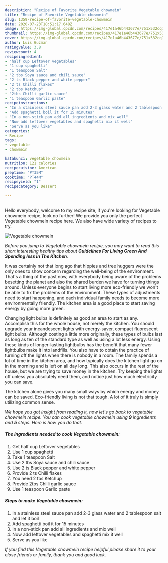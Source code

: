 ```yaml
---
description: "Recipe of Favorite Vegetable chowmein"
title: "Recipe of Favorite Vegetable chowmein"
slug: 1359-recipe-of-favorite-vegetable-chowmein
date: 2020-07-23T18:51:17.648Z
image: https://img-global.cpcdn.com/recipes/417e1a46b443677e/751x532cq70/vegetable-chowmein-recipe-main-photo.jpg
thumbnail: https://img-global.cpcdn.com/recipes/417e1a46b443677e/751x532cq70/vegetable-chowmein-recipe-main-photo.jpg
cover: https://img-global.cpcdn.com/recipes/417e1a46b443677e/751x532cq70/vegetable-chowmein-recipe-main-photo.jpg
author: Luis Guzman
ratingvalue: 3.8
reviewcount: 4
recipeingredient:
- "half cup Leftover vegetables"
- "1 cup spaghetti"
- "1 teaspoon Salt"
- "2 tbs Soya sauce and chili sauce"
- "2 ts Black pepper and white pepper"
- "2 ts Chilli flakes"
- "2 tbs Ketchup"
- "2tbs Chilli garlic sauce"
- "1 teaspoon Garlic paste"
recipeinstructions:
- "In a stainless steel sauce pan add 2-3 glass water and 2 tablespoon salt and let it boil"
- "Add spaghetti boil it for 15 minutes"
- "In a non-stick pan add all ingredients and mix well"
- "Now add leftover vegetables and spaghetti mix it well"
- "Serve as you like"
categories:
- Recipe
tags:
- vegetable
- chowmein

katakunci: vegetable chowmein 
nutrition: 121 calories
recipecuisine: American
preptime: "PT35M"
cooktime: "PT44M"
recipeyield: "1"
recipecategory: Dessert

---
```

<br>
Hello everybody, welcome to my recipe site, if you're looking for Vegetable chowmein recipe, look no further! We provide you only the perfect Vegetable chowmein recipe here. We also have wide variety of recipes to try.
<br>


![Vegetable chowmein](https://img-global.cpcdn.com/recipes/417e1a46b443677e/751x532cq70/vegetable-chowmein-recipe-main-photo.jpg)

<i>Before you jump to Vegetable chowmein recipe, you may want to read this short interesting healthy tips about 
<strong>Guidelines For Living Green And Spending less In The Kitchen</strong>.</i>
</br>

It was certainly not that long ago that hippies and tree huggers were the only ones to show concern regarding the well-being of the environment. That's a thing of the past now, with everybody being aware of the problems besetting the planet and also the shared burden we have for turning things around. Unless everyone begins to start living more eco-friendly we won't be able to fix the problems of the environment. These types of adjustments need to start happening, and each individual family needs to become more environmentally friendly. The kitchen area is a good place to start saving energy by going more green.

Changing light bulbs is definitely as good an area to start as any. Accomplish this for the whole house, not merely the kitchen. You should upgrade your incandescent lights with energy-saver, compact fluorescent light bulbs. Although costing a little more originally, these types of bulbs last as long as ten of the standard type as well as using a lot less energy. Using these kinds of longer-lasting lightbulbs has the benefit that many fewer lightbulbs make it into landfills. You also have to obtain the practice of turning off the lights when there is nobody in a room. The family spends a lot of time in the kitchen area, and how typically does the kitchen light go on in the morning and is left on all day long. This also occurs in the rest of the house, but we are trying to save money in the kitchen. Try keeping the lights off unless you absolutely need them, and notice just how much electricity you can save.

The kitchen alone gives you many small ways by which energy and money can be saved. Eco-friendly living is not that tough. A lot of it truly is simply utilizing common sense.


<i>We hope you got insight from reading it, now let's go back to vegetable chowmein recipe. You can cook vegetable chowmein using <strong>9</strong> ingredients and <strong>5</strong> steps. Here is how you do that.
</i>

##### The ingredients needed to cook Vegetable chowmein:

1. Get half cup Leftover vegetables
1. Use 1 cup spaghetti
1. Take 1 teaspoon Salt
1. Use 2 tbs Soya sauce and chili sauce
1. Use 2 ts Black pepper and white pepper
1. Provide 2 ts Chilli flakes
1. You need 2 tbs Ketchup
1. Provide 2tbs Chilli garlic sauce
1. Use 1 teaspoon Garlic paste


##### Steps to make Vegetable chowmein:

1. In a stainless steel sauce pan add 2-3 glass water and 2 tablespoon salt and let it boil
1. Add spaghetti boil it for 15 minutes
1. In a non-stick pan add all ingredients and mix well
1. Now add leftover vegetables and spaghetti mix it well
1. Serve as you like


<i>If you find this Vegetable chowmein recipe helpful please share it to your close friends or family, thank you and good luck.</i>
